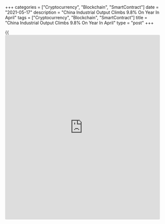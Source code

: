 +++
categories = ["Cryptocurrency", "Blockchain", "SmartContract"]
date = "2021-05-17"
description = "China Industrial Output Climbs 9.8% On Year In April"
tags = ["Cryptocurrency", "Blockchain", "SmartContract"]
title = "China Industrial Output Climbs 9.8% On Year In April"
type = "post"
+++

{{<iframe id="large-banner" src="https://www.bounty.group/#slide=27.0" width="100%" height="600" scrolling="no" style="border: 0px solid rgb(216, 221, 230); border-radius: 3px;">}}

Industrial production in China was up 9.8 percent on year in April, the
National Bureau of Statistics said on Monday - in line with expectations
following the 14.1 percent jump in March.

The bureau also said that fixed asset investment spiked 19.9 percent on
year, beating forecasts for 19.0 percent and down from 25.6 percent in
the previous month.

Retail sales advanced an annual 17.7 percent, missing forecasts for 24.9
percent and down sharply from 34.2 percent a month earlier.

The jobless rate was 5.1 percent in April, down from 5.3 percent in the
previous month.

House prices were up 4.8 percent in April, accelerating from 4.6 percent
a month earlier.

For comments and feedback [contact](https://www.playgroundfx.com/contact/): editorial@rtt[news](https://www.letsplayfx.com/blog/forex-news-website/).com

[Economic News][1]

 **What parts of the world are seeing the best (and worst) economic
performances lately? Click[here][2] to check out our [Econ Scorecard][2]
and find out! See up-to-the-moment [ranking](https://www.playgroundfx.com/blog/crypto-exchange-ranking/)s for the best and worst
performers in [GDP][3], [unemployment rate][4], [inflation][2] and much
more.**

   1. www.rtt[news](https://www.letsplayfx.com/blog/forex-news-website/).com/Content/EconomicNews.aspx
   2. www.rtt[news](https://www.letsplayfx.com/blog/forex-news-website/).com/economic-scorecard/world-rank/CPI/highest-performance.aspx
   3. www.rtt[news](https://www.letsplayfx.com/blog/forex-news-website/).com/economic-scorecard/world-rank/GDP/highest-performance.aspx
   4. www.rtt[news](https://www.letsplayfx.com/blog/forex-news-website/).com/economic-scorecard/world-rank/unemployment-rate/lowest-performance.aspx